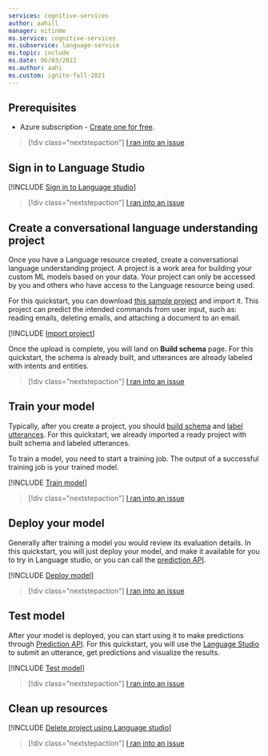 ```yaml
---
services: cognitive-services
author: aahill
manager: nitinme
ms.service: cognitive-services
ms.subservice: language-service
ms.topic: include
ms.date: 06/03/2022
ms.author: aahi
ms.custom: ignite-fall-2021
---
```


## Prerequisites

* Azure subscription - [Create one for free](https://azure.microsoft.com/free/cognitive-services).

> [!div class="nextstepaction"]
> <a href="https://microsoft.qualtrics.com/jfe/form/SV_0Cl5zkG3CnDjq6O?PLanguage=Language-studio&Pillar=Language&Product=Conversational-language-understanding&Page=quickstart&Section=Prerequisites" target="_target">I ran into an issue</a>

## Sign in to Language Studio

[!INCLUDE [Sign in to Language studio](../language-studio/sign-in-studio.md)]

> [!div class="nextstepaction"]
> <a href="https://microsoft.qualtrics.com/jfe/form/SV_0Cl5zkG3CnDjq6O?PLanguage=Language-studio&Pillar=Language&Product=Conversational-language-understanding&Page=quickstart&Section=Sign-in-to-language-studio" target="_target">I ran into an issue</a>

## Create a conversational language understanding project

Once you have a Language resource created, create a conversational language understanding project. A project is a work area for building your custom ML models based on your data. Your project can only be accessed by you and others who have access to the Language resource being used.

For this quickstart, you can download [this sample project](https://go.microsoft.com/fwlink/?linkid=2196152) and import it. This project can predict the intended commands from user input, such as: reading emails, deleting emails, and attaching a document to an email. 

[!INCLUDE [Import project](../language-studio/import-project.md)]

Once the upload is complete, you will land on **Build schema** page. For this quickstart, the schema is already built, and utterances are already labeled with intents and entities.

> [!div class="nextstepaction"]
> <a href="https://microsoft.qualtrics.com/jfe/form/SV_0Cl5zkG3CnDjq6O?PLanguage=Language-studio&Pillar=Language&Product=Conversational-language-understanding&Page=quickstart&Section=Create-a-conversational-language-understanding-project" target="_target">I ran into an issue</a>

## Train your model

Typically, after you create a project, you should [build schema](../../how-to/build-schema.md) and [label utterances](../../how-to/tag-utterances.md). For this quickstart, we already imported a ready project with built schema and labeled utterances. 
 
To train a model, you need to start a training job. The output of a successful training job is your trained model.

[!INCLUDE [Train model](../language-studio/train-model.md)]

> [!div class="nextstepaction"]
> <a href="https://microsoft.qualtrics.com/jfe/form/SV_0Cl5zkG3CnDjq6O?PLanguage=Language-studio&Pillar=Language&Product=Conversational-language-understanding&Page=quickstart&Section=Train-model" target="_target">I ran into an issue</a>

## Deploy your model

Generally after training a model you would review its evaluation details. In this quickstart, you will just deploy your model, and make it available for you to try in Language studio, or you can call the [prediction API](https://aka.ms/clu-apis).

[!INCLUDE [Deploy model](../language-studio/deploy-model.md)]

> [!div class="nextstepaction"]
> <a href="https://microsoft.qualtrics.com/jfe/form/SV_0Cl5zkG3CnDjq6O?PLanguage=Language-studio&Pillar=Language&Product=Conversational-language-understanding&Page=quickstart&Section=Deploy-model" target="_target">I ran into an issue</a>

## Test model

After your model is deployed, you can start using it to make predictions through [Prediction API](https://aka.ms/clu-apis). For this quickstart, you will use the [Language Studio](https://aka.ms/LanguageStudio) to submit an utterance, get predictions and visualize the results.


[!INCLUDE [Test model](../language-studio/test-model.md)]

> [!div class="nextstepaction"]
> <a href="https://microsoft.qualtrics.com/jfe/form/SV_0Cl5zkG3CnDjq6O?PLanguage=Language-studio&Pillar=Language&Product=Conversational-language-understanding&Page=quickstart&Section=Test-model" target="_target">I ran into an issue</a>

## Clean up resources

[!INCLUDE [Delete project using Language studio](../language-studio/delete-project.md)]
 
> [!div class="nextstepaction"]
> <a href="https://microsoft.qualtrics.com/jfe/form/SV_0Cl5zkG3CnDjq6O?PLanguage=Language-studio&Pillar=Language&Product=Conversational-language-understanding&Page=quickstart&Section=Clean-up-projects" target="_target">I ran into an issue</a>

